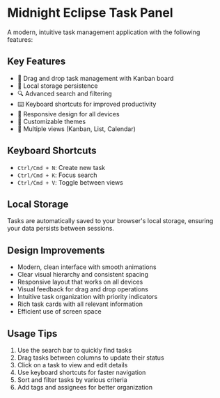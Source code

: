 # Midnight Eclipse Task Panel

A modern, intuitive task management application with the following features:

## Key Features
- 🎯 Drag and drop task management with Kanban board
- 💾 Local storage persistence
- 🔍 Advanced search and filtering
- ⌨️ Keyboard shortcuts for improved productivity
- 📱 Responsive design for all devices
- 🎨 Customizable themes
- 📅 Multiple views (Kanban, List, Calendar)

## Keyboard Shortcuts
- `Ctrl/Cmd + N`: Create new task
- `Ctrl/Cmd + K`: Focus search
- `Ctrl/Cmd + V`: Toggle between views

## Local Storage
Tasks are automatically saved to your browser's local storage, ensuring your data persists between sessions.

## Design Improvements
- Modern, clean interface with smooth animations
- Clear visual hierarchy and consistent spacing
- Responsive layout that works on all devices
- Visual feedback for drag and drop operations
- Intuitive task organization with priority indicators
- Rich task cards with all relevant information
- Efficient use of screen space

## Usage Tips
1. Use the search bar to quickly find tasks
2. Drag tasks between columns to update their status
3. Click on a task to view and edit details
4. Use keyboard shortcuts for faster navigation
5. Sort and filter tasks by various criteria
6. Add tags and assignees for better organization